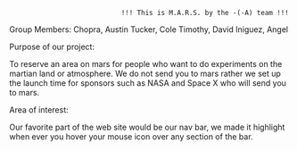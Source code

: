                                 !!! This is M.A.R.S. by the -(-A) team !!!

Group Members:
      Chopra, Austin
      Tucker, Cole
      Timothy, David
      Iniguez, Angel


Purpose of our project:

  To reserve an area on mars for people who want to do experiments on the martian land or atmosphere.
  We do not send you to mars rather we set up the launch time for sponsors such as NASA and Space X who will send you to
 mars.

Area of interest:

  Our favorite part of the web site would be our nav bar, we made it highlight when ever you hover your mouse icon over
 any section of the bar.





